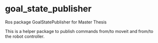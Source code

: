 # goal_state_publisher
Ros package GoalStatePublisher for Master Thesis

This is a helper package to publish commands from/to moveit and from/to the robot controller. 
